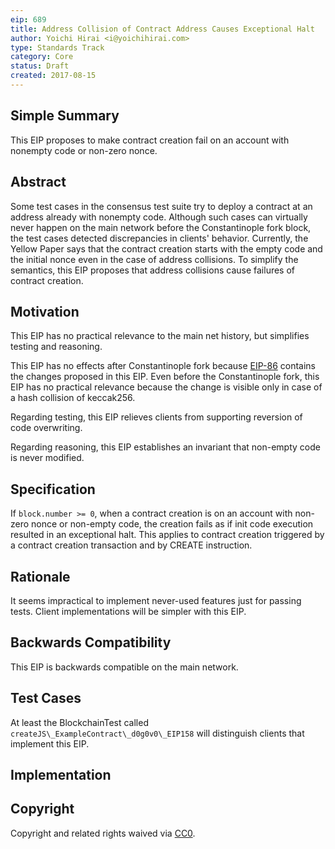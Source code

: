 ```yaml
---
eip: 689
title: Address Collision of Contract Address Causes Exceptional Halt
author: Yoichi Hirai <i@yoichihirai.com>
type: Standards Track
category: Core
status: Draft
created: 2017-08-15
---
```


## Simple Summary

This EIP proposes to make contract creation fail on an account with nonempty code or non-zero nonce.

## Abstract

Some test cases in the consensus test suite try to deploy a contract at an address already with nonempty code. Although such cases can virtually never happen on the main network before the Constantinople fork block, the test cases detected discrepancies in clients' behavior.  Currently, the Yellow Paper says that the contract creation starts with the empty code and the initial nonce even in the case of address collisions. To simplify the semantics, this EIP proposes that address collisions cause failures of contract creation.

## Motivation

This EIP has no practical relevance to the main net history, but simplifies testing and reasoning.

This EIP has no effects after Constantinople fork because [EIP-86](https://github.com/ethereum/EIPs/pull/208) contains the changes proposed in this EIP. Even before the Constantinople fork, this EIP has no practical relevance because the change is visible only in case of a hash collision of keccak256.

Regarding testing, this EIP relieves clients from supporting reversion of code overwriting.

Regarding reasoning, this EIP establishes an invariant that non-empty code is never modified.

## Specification

If `block.number >= 0`, when a contract creation is on an account with non-zero nonce or non-empty code, the creation fails as if init code execution resulted in an exceptional halt.  This applies to contract creation triggered by a contract creation transaction and by CREATE instruction.

## Rationale

It seems impractical to implement never-used features just for passing tests.  Client implementations will be simpler with this EIP.

## Backwards Compatibility

This EIP is backwards compatible on the main network.

## Test Cases

At least the BlockchainTest called `createJS\_ExampleContract\_d0g0v0\_EIP158` will distinguish clients that implement this EIP.

## Implementation

## Copyright
Copyright and related rights waived via [CC0](https://creativecommons.org/publicdomain/zero/1.0/).
